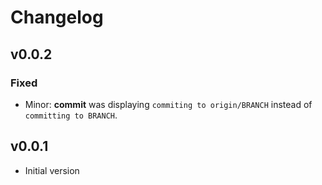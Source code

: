 # Changelog

## v0.0.2
### Fixed
- Minor: **commit** was displaying `commiting to origin/BRANCH` instead of `committing to BRANCH`.

## v0.0.1
- Initial version
